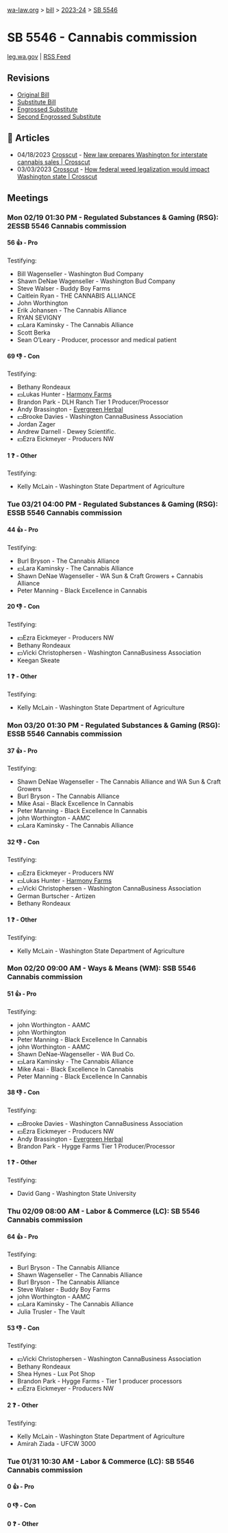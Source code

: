 [wa-law.org](/) > [bill](/bill/) > [2023-24](/bill/2023-24/) > [SB 5546](/bill/2023-24/sb/5546/)

# SB 5546 - Cannabis commission
[leg.wa.gov](https://app.leg.wa.gov/billsummary?BillNumber=5546&Year=2023&Initiative=false) | [RSS Feed](./rss.xml)

## Revisions
* [Original Bill](1/)
* [Substitute Bill](S/)
* [Engrossed Substitute](S.E/)
* [Second Engrossed Substitute](S.E2/)

## 📰 Articles
* 04/18/2023 [Crosscut](/org/crosscut/) - [New law prepares Washington for interstate cannabis sales | Crosscut](https://crosscut.com/politics/2023/04/new-law-prepares-washington-interstate-cannabis-sales#:~:text=Senate%20Bill%205546)
* 03/03/2023 [Crosscut](/org/crosscut/) - [How federal weed legalization would impact Washington state | Crosscut](https://crosscut.com/politics/2023/03/how-federal-weed-legalization-would-impact-washington-state#:~:text=Senate%20Bill%205546)

## Meetings
### Mon 02/19 01:30 PM - Regulated Substances & Gaming (RSG): 2ESSB 5546 Cannabis commission
#### 56 👍 - Pro
Testifying:
* Bill Wagenseller - Washington Bud Company
* Shawn DeNae Wagenseller - Washington Bud Company
* Steve Walser - Buddy Boy Farms
* Caitlein Ryan - THE CANNABIS ALLIANCE
* John Worthington
* Erik Johansen - The Cannabis Alliance
* RYAN SEVIGNY
* 💵Lara Kaminsky - The Cannabis Alliance
* Scott Berka
* Sean O’Leary - Producer, processor and medical patient

#### 69 👎 - Con
Testifying:
* Bethany Rondeaux
* 💵Lukas Hunter - [Harmony Farms](/org/harmony_farms/)
* Brandon Park - DLH Ranch Tier 1 Producer/Processor
* Andy Brassington - [Evergreen Herbal](/org/evergreen_herbal/)
* 💵Brooke Davies - Washington CannaBusiness Association
* Jordan Zager
* Andrew Darnell - Dewey Scientific.
* 💵Ezra Eickmeyer - Producers NW

#### 1 ❓ - Other
Testifying:
* Kelly McLain - Washington State Department of Agriculture

### Tue 03/21 04:00 PM - Regulated Substances & Gaming (RSG): ESSB 5546 Cannabis commission
#### 44 👍 - Pro
Testifying:
* Burl Bryson - The Cannabis Alliance
* 💵Lara Kaminsky - The Cannabis Alliance
* Shawn DeNae Wagenseller - WA Sun & Craft Growers + Cannabis Alliance
* Peter Manning - Black Excellence in Cannabis

#### 20 👎 - Con
Testifying:
* 💵Ezra Eickmeyer - Producers NW
* Bethany Rondeaux
* 💵Vicki Christophersen - Washington CannaBusiness Association
* Keegan Skeate

#### 1 ❓ - Other
Testifying:
* Kelly McLain - Washington State Department of Agriculture

### Mon 03/20 01:30 PM - Regulated Substances & Gaming (RSG): ESSB 5546 Cannabis commission
#### 37 👍 - Pro
Testifying:
* Shawn DeNae Wagenseller - The Cannabis Alliance and WA Sun & Craft Growers
* Burl Bryson - The Cannabis Alliance
* Mike Asai - Black Excellence In Cannabis
* Peter Manning - Black Excellence In Cannabis
* john Worthington - AAMC
* 💵Lara Kaminsky - The Cannabis Alliance

#### 32 👎 - Con
Testifying:
* 💵Ezra Eickmeyer - Producers NW
* 💵Lukas Hunter - [Harmony Farms](/org/harmony_farms/)
* 💵Vicki Christophersen - Washington CannaBusiness Association
* German Burtscher - Artizen
* Bethany Rondeaux

#### 1 ❓ - Other
Testifying:
* Kelly McLain - Washington State Department of Agriculture

### Mon 02/20 09:00 AM - Ways & Means (WM): SSB 5546 Cannabis commission
#### 51 👍 - Pro
Testifying:
* john Worthington - AAMC
* john Worthington
* Peter Manning - Black Excellence In Cannabis
* john Worthington - AAMC
* Shawn DeNae-Wagenseller - WA Bud Co.
* 💵Lara Kaminsky - The Cannabis Alliance
* Mike Asai - Black Excellence In Cannabis
* Peter Manning - Black Excellence In Cannabis

#### 38 👎 - Con
Testifying:
* 💵Brooke Davies - Washington CannaBusiness Association
* 💵Ezra Eickmeyer - Producers NW
* Andy Brassington - [Evergreen Herbal](/org/evergreen_herbal/)
* Brandon Park - Hygge Farms Tier 1 Producer/Processor

#### 1 ❓ - Other
Testifying:
* David Gang - Washington State University

### Thu 02/09 08:00 AM - Labor & Commerce (LC): SB 5546 Cannabis commission
#### 64 👍 - Pro
Testifying:
* Burl Bryson - The Cannabis Alliance
* Shawn Wagenseller - The Cannabis Alliance
* Burl Bryson - The Cannabis Alliance
* Steve Walser - Buddy Boy Farms
* john Worthington - AAMC
* 💵Lara Kaminsky - The Cannabis Alliance
* Julia Trusler - The Vault

#### 53 👎 - Con
Testifying:
* 💵Vicki Christophersen - Washington CannaBusiness Association
* Bethany Rondeaux
* Shea Hynes - Lux Pot Shop
* Brandon Park - Hygge Farms - Tier 1 producer processors
* 💵Ezra Eickmeyer - Producers NW

#### 2 ❓ - Other
Testifying:
* Kelly McLain - Washington State Department of Agriculture
* Amirah Ziada - UFCW 3000

### Tue 01/31 10:30 AM - Labor & Commerce (LC): SB 5546 Cannabis commission
#### 0 👍 - Pro

#### 0 👎 - Con

#### 0 ❓ - Other
